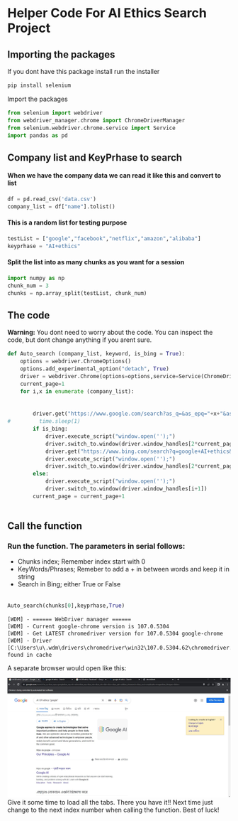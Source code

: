 # Helper Code For AI Ethics Search Project 

## Importing the packages

If you dont have this package install run the installer


```python
pip install selenium

```

Import the packages


```python
from selenium import webdriver
from webdriver_manager.chrome import ChromeDriverManager 
from selenium.webdriver.chrome.service import Service
import pandas as pd

```

## Company list and KeyPrhase to search

#### When we have the company data we can read it like this and convert to list


```python
df = pd.read_csv('data.csv')  
company_list = df["name"].tolist()
```

#### This is a random list for testing purpose


```python
testList = ["google","facebook","netflix","amazon","alibaba"]
keyprhase = "AI+ethics"
```

#### Split the list into as many chunks as you want for a session


```python
import numpy as np
chunk_num = 3
chunks = np.array_split(testList, chunk_num)

```

## The code

<div class="alert alert-block alert-info">
<b>Warning:</b> You dont need to worry about the code. You can inspect the code, but dont change anything if you arent sure.
</div>


```python
def Auto_search (company_list, keyword, is_bing = True):
    options = webdriver.ChromeOptions()
    options.add_experimental_option("detach", True)
    driver = webdriver.Chrome(options=options,service=Service(ChromeDriverManager().install()))
    current_page=1
    for i,x in enumerate (company_list):
        
        
        driver.get("https://www.google.com/search?as_q=&as_epq="+x+"&as_oq="+keyword+"&as_eq=&as_nlo=&as_nhi=&lr=&cr=&as_qdr=all&as_sitesearch=&as_occt=any&safe=images&as_filetype=&tbs= ")
#         time.sleep(1)
        if is_bing:
            driver.execute_script("window.open('');")
            driver.switch_to.window(driver.window_handles[2*current_page-1])
            driver.get("https://www.bing.com/search?q=google+AI+ethics&form=QBLH&sp=-1&pq="+x+keyword+"&sc=9-16&qs=n&sk=&cvid=F1B69B9DC82042769364838123B11EA8&ghsh=0&ghacc=0&ghpl=")
            driver.execute_script("window.open('');")
            driver.switch_to.window(driver.window_handles[2*current_page])
        else:
            driver.execute_script("window.open('');")
            driver.switch_to.window(driver.window_handles[i+1])
        current_page = current_page+1
    
```

## Call the function

### Run the function. The parameters in serial follows: 

 - Chunks index; Remember index start with 0
 - KeyWords/Phrases; Remeber to add a + in between words and keep it in string
 - Search in Bing; either True or False



```python

Auto_search(chunks[0],keyprhase,True)
```

    
    

    [WDM] - ====== WebDriver manager ======
    [WDM] - Current google-chrome version is 107.0.5304
    [WDM] - Get LATEST chromedriver version for 107.0.5304 google-chrome
    [WDM] - Driver [C:\Users\u\.wdm\drivers\chromedriver\win32\107.0.5304.62\chromedriver.exe] found in cache
   
A separate browser would open like this:

![Like this](https://github.com/sakhawat13/AutoSearch-BCS2Lab-/blob/main/auto_google.jpg)
Give it some time to load all the tabs. 
There you have it!! 
Next time just change to the next index number when calling the function. 
Best of luck! 
